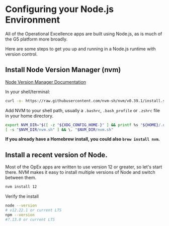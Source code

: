 # Configuring your Node.js Environment

All of the Operational Excellence apps are built using Node.js, as is much of the G5 platform more broadly.

Here are some steps to get you up and running in a Node.js runtime with version control.

## Install Node Version Manager (nvm)

[Node Version Manager Documentation](https://github.com/nvm-sh/nvm)

In your shell/terminal:

```sh
curl -o- https://raw.githubusercontent.com/nvm-sh/nvm/v0.39.1/install.sh | bash
```
Add NVM to your shell path, usually a `.bashrc`, `.bash_profile` or `.zshrc` file in your home directory. 

``` bash
export NVM_DIR="$([ -z "${XDG_CONFIG_HOME-}" ] && printf %s "${HOME}/.nvm" || printf %s "${XDG_CONFIG_HOME}/nvm")"
[ -s "$NVM_DIR/nvm.sh" ] && \. "$NVM_DIR/nvm.sh"
```

**If you already have a Homebrew install, you could also `brew install nvm`.**

## Install a recent version of Node.

Most of the OpEx apps are written to use version 12 or greater, so let's start there. NVM makes it easy to install multiple versions of Node and switch between them.

```sh
nvm install 12
```

Verify the install

```sh
node --version
# v12.22.1 or current LTS
npm --version
#7.13.0 or current LTS
```
